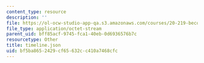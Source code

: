 ```yaml
---
content_type: resource
description: ''
file: https://ol-ocw-studio-app-qa.s3.amazonaws.com/courses/20-219-becoming-the-next-bill-nye-writing-and-hosting-the-educational-show-january-iap-2015/bf5ba8652429cf65632cc410a7468cfc_timeline.json
file_type: application/octet-stream
parent_uid: bff85acf-9745-fca1-40eb-0d6936576b7c
resourcetype: Other
title: timeline.json
uid: bf5ba865-2429-cf65-632c-c410a7468cfc
---
```

